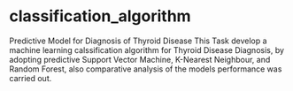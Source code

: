 # classification_algorithm
Predictive Model for Diagnosis of Thyroid Disease
This Task develop a machine learning calssification algorithm for Thyroid Disease Diagnosis, by adopting predictive Support Vector Machine, K-Nearest Neighbour, and Random Forest, also  comparative analysis of the models performance was carried out.
